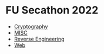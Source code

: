 # FU Secathon 2022
- [Cryptography](/FUSec_2022/Cryptography/README.md)
- [MISC](/FUSec_2022/MISC/README.md)
- [Reverse Engineering](/FUSec_2022/RE/README.md)
- [Web](/FUSec_2022/Web/README.md)